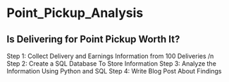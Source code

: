 # Point_Pickup_Analysis
## Is Delivering for Point Pickup Worth It? 
Step 1: Collect Delivery and Earnings Information from 100 Deliveries /n
Step 2: Create a SQL Database To Store Information 
Step 3: Analyze the Information Using Python and SQL
Step 4: Write Blog Post About Findings
